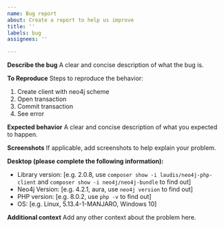 ```yaml
---
name: Bug report
about: Create a report to help us improve
title: ''
labels: bug
assignees: ''

---
```


**Describe the bug**
A clear and concise description of what the bug is.

**To Reproduce**
Steps to reproduce the behavior:
1. Create client with neo4j scheme 
2. Open transaction 
3. Commit transaction
4. See error

**Expected behavior**
A clear and concise description of what you expected to happen.

**Screenshots**
If applicable, add screenshots to help explain your problem.

**Desktop (please complete the following information):**
 - Library version: [e.g. 2.0.8, use `composer show -i laudis/neo4j-php-client` and `composer show -i neo4j/neo4j-bundle` to find out]
 - Neo4j Version: [e.g. 4.2.1, aura, use `neo4j version` to find out]
 - PHP version: [e.g. 8.0.2, use `php -v` to find out]
 - OS: [e.g. Linux, 5.13.4-1-MANJARO, Windows 10]

**Additional context**
Add any other context about the problem here.
